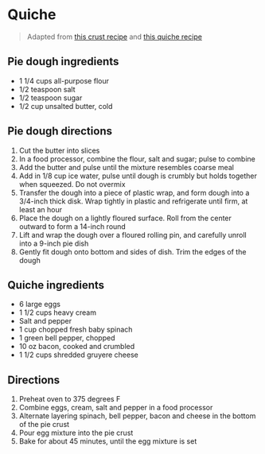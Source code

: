 # Quiche

> Adapted from [this crust recipe](https://www.marthastewart.com/336777/basic-pie-dough) and [this quiche recipe](https://www.foodnetwork.com/recipes/paula-deen/spinach-and-bacon-quiche-recipe-2131172)

## Pie dough ingredients
* 1 1/4 cups all-purpose flour
* 1/2 teaspoon salt
* 1/2 teaspoon sugar
* 1/2 cup unsalted butter, cold

## Pie dough directions
1. Cut the butter into slices
1. In a food processor, combine the flour, salt and sugar; pulse to combine
1. Add the butter and pulse until the mixture resembles coarse meal
1. Add in 1/8 cup ice water, pulse until dough is crumbly but holds together when squeezed. Do not overmix
1. Transfer the dough into a piece of plastic wrap, and form dough into a 3/4-inch thick disk. Wrap tightly in plastic and refrigerate until firm, at least an hour
1. Place the dough on a lightly floured surface. Roll from the center outward to form a 14-inch round
1. Lift and wrap the dough over a floured rolling pin, and carefully unroll into a 9-inch pie dish
1. Gently fit dough onto bottom and sides of dish. Trim the edges of the dough


## Quiche ingredients 
* 6 large eggs
* 1 1/2 cups heavy cream
* Salt and pepper
* 1 cup chopped fresh baby spinach
* 1 green bell pepper, chopped
* 10 oz bacon, cooked and crumbled
* 1 1/2 cups shredded gruyere cheese

## Directions
1. Preheat oven to 375 degrees F
1. Combine eggs, cream, salt and pepper in a food processor
1. Alternate layering spinach, bell pepper, bacon and cheese in the bottom of the pie crust
1. Pour egg mixture into the pie crust
1. Bake for about 45 minutes, until the egg mixture is set
